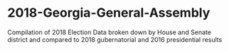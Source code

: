 # 2018-Georgia-General-Assembly
Compilation of 2018 Election Data broken down by House and Senate district and compared to 2018 gubernatorial and 2016 presidential results

